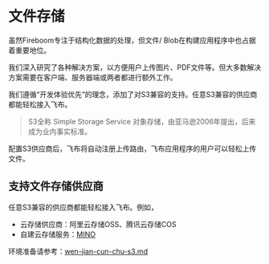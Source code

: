 # 文件存储

虽然Fireboom专注于结构化数据的处理，但文件/ Blob在构建应用程序中也占据着重要地位。

我们深入研究了各种解决方案，以方便用户上传图片、PDF文件等。但大多数解决方案需要在客户端、服务器端或两者都进行额外工作。

我们遵循“开发体验优先”的理念，添加了对S3兼容的支持。任意S3兼容的供应商都能轻松接入飞布。

> S3全称 Simple Storage Service 对象存储，由亚马逊2006年提出，后来成为业内事实标准。

配置S3供应商后，飞布将自动注册上传路由，飞布应用程序的用户可以轻松上传文件。

## 支持文件存储供应商

任意S3兼容的供应商都能轻松接入飞布。例如，

* 云存储供应商：阿里云存储OSS、腾讯云存储COS
* 自建云存储服务：[MINO](https://min.io/)

环境准备请参考：[wen-jian-cun-chu-s3.md](../../huan-jing-zhun-bei/wen-jian-cun-chu-s3.md "mention")

